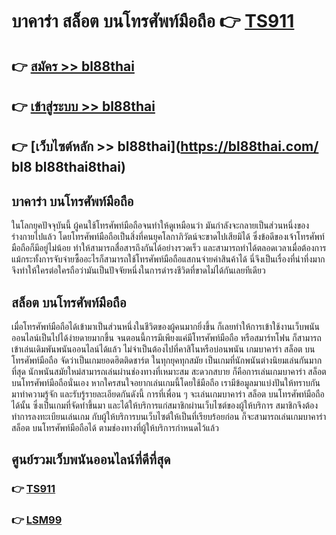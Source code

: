 # บาคาร่า สล็อต บนโทรศัพท์มือถือ 👉 [TS911](https://bl88thai.com/) 

## 👉 [สมัคร >> bl88thai](https://bl88thai.com/regis-modal.php)
## 👉 [เข้าสู่ระบบ >> bl88thai](https://bl88thai.com/)
## 👉 [เว็บไซต์หลัก >> bl88thai](https://bl88thai.com/ bl8 bl88thai8thai)

## บาคาร่า บนโทรศัพท์มือถือ

  ในโลกยุคปัจจุบันนี้ ผู้คนใช้โทรศัพท์มือถือจนทำให้ดูเหมือนว่า มันกำลังจะกลายเป็นส่วนหนึ่งของร่างกายไปแล้ว โดยโทรศัพท์มือถือเป็นสิ่งที่คนยุคโลกาภิวัตน์จะขาดไปเสียมิได้ ซึ่งข้อดีของเจ้าโทรศัพท์มือถือก็มีอยู่ไม่น้อย ทำให้สามารถสื่อสารถึงกันได้อย่างรวดเร็ว และสามารถทำได้ตลอดเวลาเมื่อต้องการ แม้กระทั้งการจับจ่ายซื้ออะไรก็สามารถใช้โทรศัพท์มือถือแสกนจ่ายค่าสินค้าได้ นี่จึงเป็นเรื่องที่น่าทึ่งมาก จึงทำให้ใครต่อใครถือว่ามันเป็นปัจจัยหนึ่งในการดำรงชีวิตที่ขาดไม่ได้กันเลยทีเดียว


## สล็อต บนโทรศัพท์มือถือ

  เมื่อโทรศัพท์มือถือได้เข้ามาเป็นส่วนหนึ่งในชีวิตของผู้คนมากยิ่งขึ้น ก็เลยทำให้การเข้าใช้งานเว็บพนันออนไลน์เป็นไปได้ง่ายดายมากขึ้น จนตอนนี้การมีเพียงแค่มีโทรศัพท์มือถือ หรือสมาร์ทโฟน ก็สามารถเข้าเล่นเดิมพันพนันออนไลน์ได้แล้ว ไม่จำเป็นต้องไปที่คาสิโนหรือบ่อนพนัน เกมบาคาร่า สล็อต บนโทรศัพท์มือถือ จัดว่าเป็นเกมยอดฮิตติดชาร์ต ในทุกยุคทุกสมัย เป็นเกมที่นักพนันต่างนิยมเล่นกันมากที่สุด นักพนันสมัยใหม่สามารถเล่นผ่านช่องทางที่เหมาะสม สะดวกสบาย ก็คือการเล่นเกมบาคาร่า สล็อต บนโทรศัพท์มือถือนั่นเอง หากใครสนใจอยากเล่นเกมนี้โดยใช้มือถือ เรามีข้อมูลมาแบ่งปันให้ทราบกัน มาทำความรู้จัก และรับรู้รายละเอียดกันดังนี้
	การที่เพื่อน ๆ จะเล่นเกมบาคาร่า สล็อต บนโทรศัพท์มือถือได้นั้น ซึ่งเป็นเกมที่จัดทำขึ้นมา และได้ให้บริการแก่สมาชิกผ่านเว็บไซต์ของผู้ให้บริการ สมาชิกจึงต้องทำการลงทะเบียนเล่นเกม กับผู้ให้บริการบนเว็บไซต์ให้เป็นที่เรียบร้อยก่อน ก็จะสามารถเล่นเกมบาคาร่า สล็อต บนโทรศัพท์มือถือได้ ตามช่องทางที่ผู้ให้บริการกำหนดไว้แล้ว




## ศูนย์รวมเว็บพนันออนไลน์ที่ดีที่สุด

### 👉 [TS911](https://bl88thai.com/)
### 👉 [LSM99](https://bl88thai.com/)

